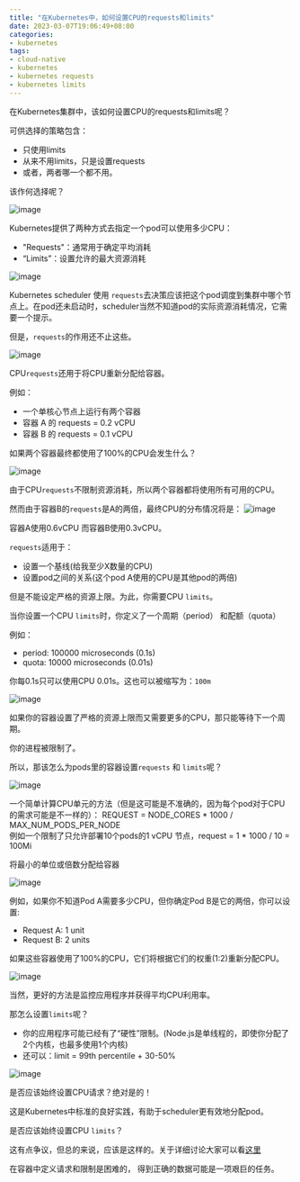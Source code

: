 ```yaml
---
title: "在Kubernetes中，如何设置CPU的requests和limits"
date: 2023-03-07T19:06:49+08:00
categories:
- kubernetes
tags:
- cloud-native
- kubernetes
- kubernetes requests
- kubernetes limits
---
```


在Kubernetes集群中，该如何设置CPU的requests和limits呢？

可供选择的策略包含：
- 只使用limits
- 从来不用limits，只是设置requests
- 或者，两者哪一个都不用。

该作何选择呢？
 <!--more-->
![image](https://open-native.obs.cn-north-4.myhuaweicloud.com/FqiT1OcWwAE-0jA.png)

Kubernetes提供了两种方式去指定一个pod可以使用多少CPU：
- "Requests"：通常用于确定平均消耗
- “Limits”：设置允许的最大资源消耗

![image](https://open-native.obs.cn-north-4.myhuaweicloud.com/FqiT13lXsAABJmE.png)

Kubernetes scheduler 使用 `requests`去决策应该把这个pod调度到集群中哪个节点上。在pod还未启动时，scheduler当然不知道pod的实际资源消耗情况，它需要一个提示。

但是，`requests`的作用还不止这些。

![image](https://open-native.obs.cn-north-4.myhuaweicloud.com/FqiT31gXgAAeIVN.png)

CPU`requests`还用于将CPU重新分配给容器。  

例如：
- 一个单核心节点上运行有两个容器
- 容器 A 的 requests = 0.2 vCPU
- 容器 B 的 requests = 0.1 vCPU

如果两个容器最终都使用了100%的CPU会发生什么？

![image](https://open-native.obs.cn-north-4.myhuaweicloud.com/FqiT4ggWwAAr6Vx.png)

由于CPU`requests`不限制资源消耗，所以两个容器都将使用所有可用的CPU。

然而由于容器B的`requests`是A的两倍，最终CPU的分布情况将是：
![image](https://open-native.obs.cn-north-4.myhuaweicloud.com/FqiT5bUWAAIl2FY.png)

容器A使用0.6vCPU 而容器B使用0.3vCPU。

`requests`适用于：
- 设置一个基线(给我至少X数量的CPU)
- 设置pod之间的关系(这个pod A使用的CPU是其他pod的两倍)

但是不能设定严格的资源上限。为此，你需要CPU `limits`。

当你设置一个CPU `limits`时，你定义了一个周期（period） 和配额（quota）

例如：
- period: 100000 microseconds (0.1s)
- quota: 10000 microseconds (0.01s)

你每0.1s只可以使用CPU 0.01s。这也可以被缩写为：`100m`

![image](https://open-native.obs.cn-north-4.myhuaweicloud.com/FqiT6YkWIAAlUJE.png)

如果你的容器设置了严格的资源上限而又需要更多的CPU，那只能等待下一个周期。

你的进程被限制了。

所以，那该怎么为pods里的容器设置`requests` 和 `limits`呢？

![image](https://open-native.obs.cn-north-4.myhuaweicloud.com/FqiT7FfWcAMGV94.png)

一个简单计算CPU单元的方法（但是这可能是不准确的，因为每个pod对于CPU的需求可能是不一样的）：
REQUEST = NODE_CORES * 1000 / MAX_NUM_PODS_PER_NODE  
例如一个限制了只允许部署10个pods的1 vCPU 节点，request = 1 * 1000 / 10 = 100Mi 

将最小的单位或倍数分配给容器

![image](https://open-native.obs.cn-north-4.myhuaweicloud.com/FqiUk_wakAE2BLU.png)

例如，如果你不知道Pod A需要多少CPU，但你确定Pod B是它的两倍，你可以设置:
- Request A: 1 unit
- Request B: 2 units

如果这些容器使用了100%的CPU，它们将根据它们的权重(1:2)重新分配CPU。

![image](https://open-native.obs.cn-north-4.myhuaweicloud.com/FqiUqPAagAAe22c.png)

当然，更好的方法是监控应用程序并获得平均CPU利用率。

那怎么设置`limits`呢？
- 你的应用程序可能已经有了“硬性”限制。(Node.js是单线程的，即使你分配了2个内核，也最多使用1个内核)
- 还可以：limit = 99th percentile + 30-50%


![image](https://open-native.obs.cn-north-4.myhuaweicloud.com/FqiUzQmaQAA_AVI.jpeg)

是否应该始终设置CPU请求？绝对是的！

这是Kubernetes中标准的良好实践，有助于scheduler更有效地分配pod。

是否应该始终设置CPU `limits`？

这有点争议，但总的来说，应该是这样的。关于详细讨论大家可以看[这里](https://dnastacio.medium.com/why-you-should-keep-using-cpu-limits-on-kubernetes-60c4e50dfc61)

在容器中定义请求和限制是困难的，
得到正确的数据可能是一项艰巨的任务。



